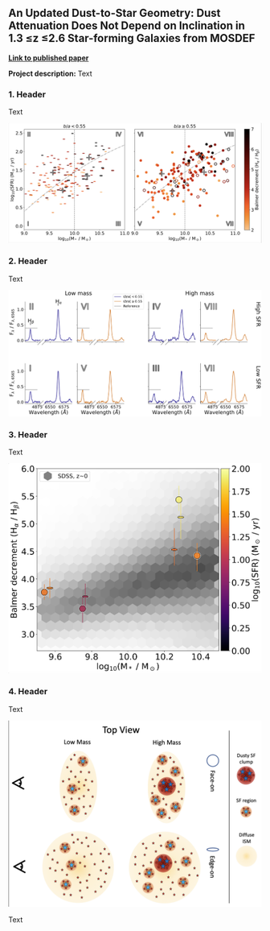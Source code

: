 ## An Updated Dust-to-Star Geometry: Dust Attenuation Does Not Depend on Inclination in 1.3 ≤z ≤2.6 Star-forming Galaxies from MOSDEF

[**Link to published paper**](https://iopscience.iop.org/article/10.3847/1538-4357/accdd1/pdf)

**Project description:** Text

### 1. Header

Text

<img src="images/paper1/Sample_Select.png?raw=true"/>

### 2. Header

Text

<img src="images/paper1/Stacked_Spectra.png?raw=true"/>

### 3. Header

Text

<img src="images/paper1/Main_Plot.png?raw=true"/>


### 4. Header

Text

<img src="images/paper1/Dust_Model.png?raw=true"/>

Text

